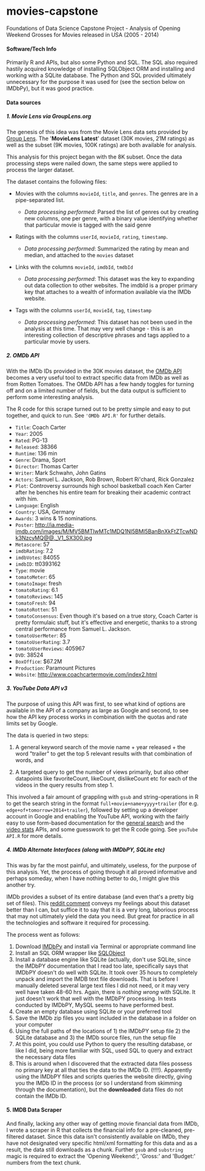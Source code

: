 # movies-capstone
Foundations of Data Science Capstone Project - Analysis of Opening Weekend Grosses for Movies released in USA (2005 - 2014)

#### Software/Tech Info
Primarily R and APIs, but also some Python and SQL. The SQL also required hastily acquired knowledge of installing SQLObject ORM and installing and working with a SQLite database. The Python and SQL provided ultimately unnecessary for the purpose it was used for (see the section below on IMDbPy), but it was good practice.

#### Data sources

##### 1. Movie Lens via GroupLens.org
The genesis of this idea was from the Movie Lens data sets provided by [Group Lens](http://grouplens.org/datasets/movielens/). The '**MovieLens Latest**' dataset (30K movies, 21M ratings) as well as the subset (9K movies, 100K ratings) are both available for analysis. 

This analysis for this project began with the 8K subset. Once the data processing steps were nailed down, the same steps were applied to process the larger dataset. 

The dataset contains the following files:
- Movies with the columns `movieId`, `title`, and `genres`. The genres are in a pipe-separated list. 
  - *Data processing performed*: Parsed the list of genres out by creating new columns, one per genre, with a binary value identifying whether that particular movie is tagged with the said genre

- Ratings with the columns `userId`, `movieId`, `rating`, `timestamp`.
  - *Data processing performed*: Summarized the rating by mean and median, and attached to the `movies` dataset

- Links with the columns `movieId`, `imdbId`, `tmdbId`
  - *Data processing performed*: This dataset was the key to expanding out data collection to other websites. The imdbId is a proper primary key that attaches to a wealth of information available via the IMDb website.

- Tags with the columns `userId`, `movieId`, `tag`, `timestamp`
  - *Data processing performed*: This dataset has not been used in the analysis at this time. That may very well change - this is an interesting collection of descriptive phrases and tags applied to a particular movie by users.
  
##### 2. OMDb API
With the IMDb IDs provided in the 30K movies dataset, the [OMDb API](http://www.omdbapi.com) becomes a very useful tool to extract specific data from IMDb as well as from Rotten Tomatoes. The OMDb API has a few handy toggles for turning off and on a limited number of fields, but the data output is sufficient to perform some interesting analysis.

The R code for this scrape turned out to be pretty simple and easy to put together, and quick to run. See `'OMDb API.R'` for further details.

- `Title`: Coach Carter
- `Year`: 2005
- `Rated`: PG-13
- `Released`: 38366
- `Runtime`: 136 min
- `Genre`: Drama, Sport
- `Director`: Thomas Carter
- `Writer`: Mark Schwahn, John Gatins
- `Actors`: Samuel L. Jackson, Rob Brown, Robert Ri'chard, Rick Gonzalez
- `Plot`: Controversy surrounds high school basketball coach Ken Carter after he benches his entire team for breaking their academic contract with him.
- `Language`: English
- `Country`: USA, Germany
- `Awards`: 3 wins & 15 nominations.
- `Poster`: http://ia.media-imdb.com/images/M/MV5BMTIwMTc1MDQ1Nl5BMl5BanBnXkFtZTcwNDk3NzcyMQ@@._V1_SX300.jpg
- `Metascore`: 57
- `imdbRating`: 7.2
- `imdbVotes`: 84055
- `imdbID`: tt0393162
- `Type`: movie
- `tomatoMeter`: 65
- `tomatoImage`: fresh
- `tomatoRating`: 6.1
- `tomatoReviews`: 145
- `tomatoFresh`: 94
- `tomatoRotten`: 51
- `tomatoConsensus`: Even though it's based on a true story, Coach Carter is pretty formulaic stuff, but it's effective and energetic, thanks to a strong central performance from Samuel L. Jackson.
- `tomatoUserMeter`: 85
- `tomatoUserRating`: 3.7
- `tomatoUserReviews`: 405967
- `DVD`: 38524
- `BoxOffice`: $67.2M
- `Production`: Paramount Pictures
- `Website`: http://www.coachcartermovie.com/index2.html

##### 3. YouTube Data API v3

The purpose of using this API was first, to see what kind of options are available in the API of a company as large as Google and second, to see how the API key process works in combination with the quotas and rate limits set by Google. 

The data is queried in two steps:

1. A general keyword search of the movie name + year released + the word "trailer" to get the top 5 relevant results with that combination of words, and

2. A targeted query to get the number of views primarily, but also other datapoints like favoriteCount, likeCount, dislikeCount etc for each of the videos in the query results from step 1.

This involved a fair amount of grappling with `gsub` and string-operations in R to get the search string in the format `full+movie+name+yyyy+trailer` (for e.g. `edge+of+tomorrow+2014+trailer`), followed by setting up a developer account in Google and enabling the YouTube API, working with the fairly easy to use form-based documentation for the [general search](https://developers.google.com/youtube/v3/docs/search/list#try-it) and the [video stats](https://developers.google.com/youtube/v3/docs/videos/list#try-it) APIs, and some guesswork to get the R code going. See `youTube API.R` for more details.

##### 4. IMDb Alternate Interfaces (along with IMDbPY, SQLite etc)

This was by far the most painful, and ultimately, useless, for the purpose of this analysis. Yet, the process of going through it all proved informative and perhaps someday, when I have nothing better to do, I might give this another try.

IMDb provides a subset of its entire database (and even that's a pretty big set of files). This [reddit comment](https://www.reddit.com/r/datasets/comments/246ycf/imdbrottentomatoes_data/ch4hujb) conveys my feelings about this dataset better than I can, but suffice it to say that it is a very long, laborious process that may not ultimately yield the data you need. But great for practice in all the technologies and software it required for processing.

The process went as follows:
1. Download [IMDbPy](http://imdbpy.sourceforge.net) and install via Terminal or appropriate command line
2. Install an SQL ORM wrapper like [SQLObject](http://sqlobject.org)
3. Install a database engine like SQLite (actually, don't use SQLite, since the IMDbPY documentation that I read too late, specifically says that IMDbPY doesn't do well with SQLite. It took over 35 hours to completely unpack and import the IMDB text file downloads. That is before I manually deleted several large text files I did not need, or it may very well have taken 48-60 hrs. 
Again, there is *nothing wrong* with SQLite. It just doesn't work that well with the IMDbPY processing. In tests conducted by IMDbPY, MySQL seems to have performed best.
4. Create an empty database using SQLite or your preferred tool
5. Save the IMDb zip files you want included in the database in a folder on your computer
6. Using the full paths of the locations of 1) the IMDbPY setup file 2) the SQLite database and 3) the IMDb source files, run the setup file
7. At this point, you could use Python to query the resulting database, or like I did, being more familiar with SQL, used SQL to query and extract the necessary data files
8. This is around when I discovered that the extracted data files possess no primary key at all that ties the data to the IMDb ID. (!!!!). 
Apparently using the IMDbPY files and scripts queries the website directly, giving you the IMDb ID in the process (or so I understand from skimming through the documentation), but the **downloaded** data files do not contain the IMDb ID.

#### 5. IMDB Data Scraper

And finally, lacking any other way of getting movie financial data from IMDb, I wrote a scraper in R that collects the financial info for a pre-cleaned, pre-filtered dataset. Since this data isn't consistently available on IMDb, they have not designated very specific html/xml formatting for this data and as a result, the data still downloads as a chunk. Further `gsub` and `substring` magic is required to extract the 'Opening Weekend:', 'Gross:' and 'Budget:' numbers from the text chunk.
